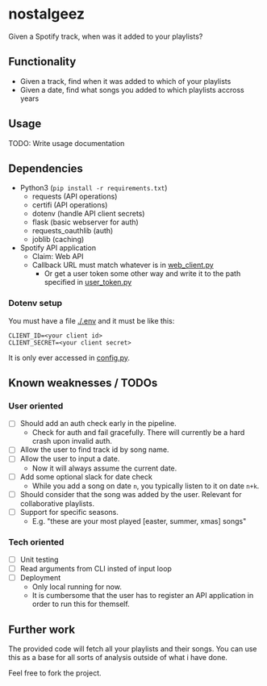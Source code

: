 # nostalgeez

Given a Spotify track, when was it added to your playlists?

## Functionality

- Given a track, find when it was added to which of your playlists
- Given a date, find what songs you added to which playlists accross years

## Usage

TODO: Write usage documentation

## Dependencies

- Python3 (`pip install -r requirements.txt`)
  - requests (API operations)
  - certifi (API operations)
  - dotenv (handle API client secrets)
  - flask (basic webserver for auth)
  - requests_oauthlib (auth)
  - joblib (caching)
- Spotify API application
  - Claim: Web API
  - Callback URL must match whatever is in [web_client.py](./web_client.py)
    - Or get a user token some other way and write it to the path specified in [user_token.py](./user_token.py)

### Dotenv setup

You must have a file [./.env](./.env) and it must be like this:

```
CLIENT_ID=<your client id>
CLIENT_SECRET=<your client secret>
```

It is only ever accessed in [config.py](./config.py).

## Known weaknesses / TODOs

### User oriented

- [ ] Should add an auth check early in the pipeline.
  - Check for auth and fail gracefully. There will currently be a hard crash
    upon invalid auth.
- [ ] Allow the user to find track id by song name.
- [ ] Allow the user to input a date.
  - Now it will always assume the current date.
- [ ] Add some optional slack for date check
  - While you add a song on date `n`, you typically listen to it on date `n+k`.
- [ ] Should consider that the song was added by the user. Relevant for
      collaborative playlists.
- [ ] Support for specific seasons.
  - E.g. "these are your most played [easter, summer, xmas] songs"

### Tech oriented

- [ ] Unit testing
- [ ] Read arguments from CLI insted of input loop
- [ ] Deployment
  - Only local running for now.
  - It is cumbersome that the user has to register an API application in order
    to run this for themself.

## Further work

The provided code will fetch all your playlists and their songs. You can use this as a base for all sorts of analysis outside of what i have done.

Feel free to fork the project.
